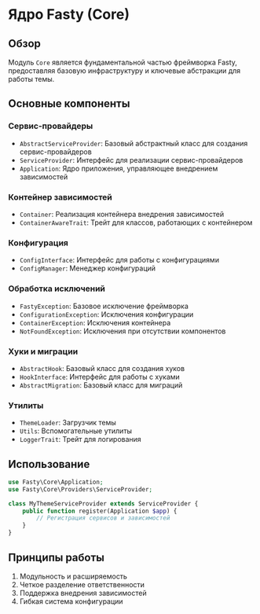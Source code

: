 # Ядро Fasty (Core)

## Обзор

Модуль `Core` является фундаментальной частью фреймворка Fasty, предоставляя базовую инфраструктуру и ключевые абстракции для работы темы.

## Основные компоненты

### Сервис-провайдеры
- `AbstractServiceProvider`: Базовый абстрактный класс для создания сервис-провайдеров
- `ServiceProvider`: Интерфейс для реализации сервис-провайдеров
- `Application`: Ядро приложения, управляющее внедрением зависимостей

### Контейнер зависимостей
- `Container`: Реализация контейнера внедрения зависимостей
- `ContainerAwareTrait`: Трейт для классов, работающих с контейнером

### Конфигурация
- `ConfigInterface`: Интерфейс для работы с конфигурациями
- `ConfigManager`: Менеджер конфигураций

### Обработка исключений
- `FastyException`: Базовое исключение фреймворка
- `ConfigurationException`: Исключения конфигурации
- `ContainerException`: Исключения контейнера
- `NotFoundException`: Исключения при отсутствии компонентов

### Хуки и миграции
- `AbstractHook`: Базовый класс для создания хуков
- `HookInterface`: Интерфейс для работы с хуками
- `AbstractMigration`: Базовый класс для миграций

### Утилиты
- `ThemeLoader`: Загрузчик темы
- `Utils`: Вспомогательные утилиты
- `LoggerTrait`: Трейт для логирования

## Использование

```php
use Fasty\Core\Application;
use Fasty\Core\Providers\ServiceProvider;

class MyThemeServiceProvider extends ServiceProvider {
    public function register(Application $app) {
        // Регистрация сервисов и зависимостей
    }
}
```

## Принципы работы

1. Модульность и расширяемость
2. Четкое разделение ответственности
3. Поддержка внедрения зависимостей
4. Гибкая система конфигурации 